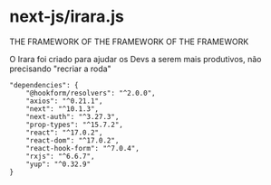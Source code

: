 # next-js/irara.js

THE FRAMEWORK OF THE FRAMEWORK OF THE FRAMEWORK



O Irara foi criado para ajudar os Devs a serem mais produtivos, não precisando "recriar a roda"

    "dependencies": {
        "@hookform/resolvers": "^2.0.0",
        "axios": "^0.21.1",
        "next": "^10.1.3",
        "next-auth": "^3.27.3",
        "prop-types": "^15.7.2",
        "react": "^17.0.2",
        "react-dom": "^17.0.2",
        "react-hook-form": "^7.0.4",
        "rxjs": "^6.6.7",
        "yup": "^0.32.9"
    }
